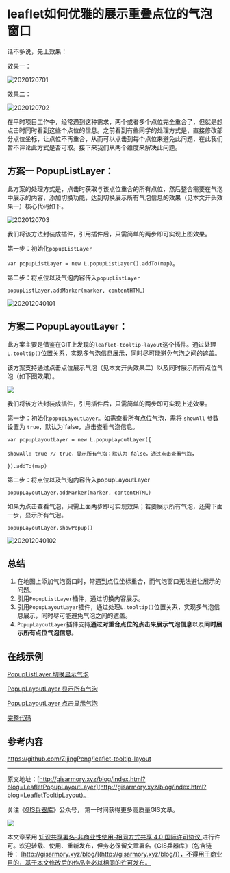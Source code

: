 # leaflet如何优雅的展示重叠点位的气泡窗口



话不多说，先上效果：

效果一：

![2020120701](https://blogimage.gisarmory.xyz/2020120701.gif)

效果二：

![2020120702](https://blogimage.gisarmory.xyz/2020120702.gif)





在平时项目工作中，经常遇到这种需求，两个或者多个点位完全重合了，但就是想点击时同时看到这些个点位的信息。之前看到有些同学的处理方式是，直接修改部分点位坐标，让点位不再重合，从而可以点击到每个点位来避免此问题，在此我们暂不评论此方式是否可取。接下来我们从两个维度来解决此问题。

## 方案一 PopupListLayer：

此方案的处理方式是，点击时获取与该点位重合的所有点位，然后整合需要在气泡中展示的内容，添加切换功能，达到切换展示所有气泡信息的效果（见本文开头效果一）核心代码如下。

![2020120703](https://blogimage.gisarmory.xyz/2020120703.png)

我们将该方法封装成插件，引用插件后，只需简单的两步即可实现上图效果。

第一步：初始化`popupListLayer` 

`var popupListLayer = new L.popupListLayer().addTo(map)`。

第二步：将点位以及气泡内容传入`popupListLayer`

`popupListLayer.addMarker(marker, contentHTML)`

![202012040101](https://blogimage.gisarmory.xyz/202012040101.png)



## 方案二 PopupLayoutLayer：

此方案主要是借鉴在GIT上发现的`leaflet-tooltip-layout`这个插件。通过处理`L.tooltip()`位置关系，实现多气泡信息展示，同时尽可能避免气泡之间的遮盖。

该方案支持通过点击点位展示气泡（见本文开头效果二）以及同时展示所有点位气泡（如下图效果）。

![](https://blogimage.gisarmory.xyz/202011300101.png)



我们将该方法封装成插件，引用插件后，只需简单的两步即可实现上述效果。

第一步：初始化`popupLayoutLayer`。如需查看所有点位气泡，需将 `showAll` 参数设置为 `true`，默认为`false，点击查看气泡信息。

`var popupLayoutLayer = new L.popupLayoutLayer({`

​	`showAll: true // true，显示所有气泡；默认为 false，通过点击查看气泡`，

`}).addTo(map)`

第二步：将点位以及气泡内容传入popupLayoutLayer

`popupLayoutLayer.addMarker(marker, contentHTML)`

如果为点击查看气泡，只需上面两步即可实现效果；若要展示所有气泡，还需下面一步，显示所有气泡。

`popupLayoutLayer.showPopup()`

![202012040102](https://blogimage.gisarmory.xyz/202012040102.png)





## 总结

1. 在地图上添加气泡窗口时，常遇到点位坐标重合，而气泡窗口无法避让展示的问题。
2. 引用`PopupListLayer`插件，通过切换内容展示。
3. 引用`PopupLayoutLayer`插件，通过处理`L.tooltip()`位置关系，实现多气泡信息展示，同时尽可能避免气泡之间的遮盖。
5. `PopupLayoutLayer`插件支持**通过对重合点位的点击来展示气泡信息**以及**同时展示所有点位气泡信息**。



## 在线示例

[PopupListLayer 切换显示气泡](http://gisarmory.xyz/blog/index.html?demo=LeafletOverlapMarkerPopup1)

[PopupLayoutLayer 显示所有气泡](http://gisarmory.xyz/blog/index.html?demo=LeafletOverlapMarkerPopup2)

[PopupLayoutLayer 点击显示气泡](http://gisarmory.xyz/blog/index.html?demo=LeafletOverlapMarkerPopup3)

[完整代码](http://gisarmory.xyz/blog/index.html?source=LeafletOverlapMarkerPopup)



## 参考内容

https://github.com/ZijingPeng/leaflet-tooltip-layout


* * *

原文地址：[http://gisarmory.xyz/blog/index.html?blog=LeafletPopupLayoutLayer](http://gisarmory.xyz/blog/index.html?blog=LeafletTooltipLayout)。

关注《[GIS兵器库](http://gisarmory.xyz/blog/index.html?blog=wechat)》公众号， 第一时间获得更多高质量GIS文章。

![](http://blogimage.gisarmory.xyz/20200923063756.png)

本文章采用 [知识共享署名-非商业性使用-相同方式共享 4.0 国际许可协议 ](https://creativecommons.org/licenses/by-nc-sa/4.0/deed.zh)进行许可。欢迎转载、使用、重新发布，但务必保留文章署名《GIS兵器库》（包含链接：  [http://gisarmory.xyz/blog/](http://gisarmory.xyz/blog/)），不得用于商业目的，基于本文修改后的作品务必以相同的许可发布。